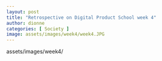 ```yaml
---
layout: post
title: "Retrospective on Digital Product School week 4"
author: dionne
categories: [ Society ]
image: assets/images/week4/week4.JPG
--- 
```


assets/images/week4/